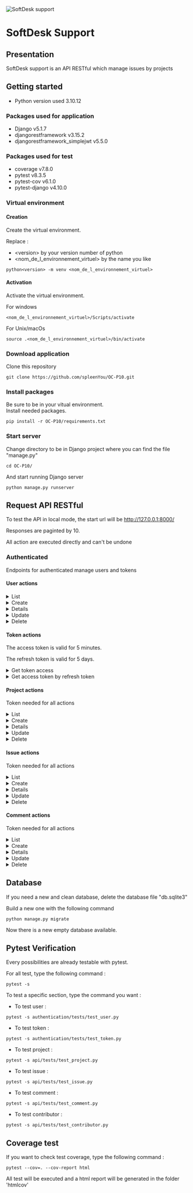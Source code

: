 <img src='https://user.oc-static.com/upload/2023/06/28/16879473703315_P10-02.png' alt='SoftDesk support'>

# SoftDesk Support

## Presentation

SoftDesk support is an API RESTful which manage issues by projects

## Getting started

- Python version used 3.10.12

### Packages used for application

- Django v5.1.7
- djangorestframework v3.15.2
- djangorestframework_simplejwt v5.5.0

### Packages used for test

- coverage v7.8.0
- pytest v8.3.5
- pytest-cov v6.1.0
- pytest-django v4.10.0

### Virtual environment

#### Creation

Create the virtual environment.

Replace :
- \<version> by your version number of python
- <nom_de_l_environnement_virtuel> by the name you like

```
python<version> -m venv <nom_de_l_environnement_virtuel>
```

#### Activation

Activate the virtual environment.

For windows
```
<nom_de_l_environnement_virtuel>/Scripts/activate
```

For Unix/macOs

```
source .<nom_de_l_environnement_virtuel>/bin/activate
```

### Download application


Clone this repository
```
git clone https://github.com/spleenYou/OC-P10.git
```

### Install packages

Be sure to be in your vitual environment.  
Install needed packages.
```
pip install -r OC-P10/requirements.txt
```

### Start server

Change directory to be in Django project where you can find the file "manage.py"
```
cd OC-P10/
```

And start running Django server
```
python manage.py runserver
```

## Request API RESTful

To test the API in local mode, the start url will be http://127.0.0.1:8000/

Responses are paginted by 10.

All action are executed directly and can't be undone

### Authenticated

Endpoints for authenticated manage users and tokens

#### User actions
<details>
    <summary>List</summary>

- Endpoint: user/
- HTTP Method: GET
- Token needed: Yes
- Access: Any connected user

Success response Exemple:
- HTTP status: 200
```
{
    "count": 2,
    "next": null,
    "previous": null,
    "results": [
        {
            "id": 1,
            "username": "user1"2000-01-01 true,
            "can_data_be_shared": true,
            "projects_created": []
        },
        {
            "id": 2,
            "username": "user2",
            "birthday": "2000-01-01",
            "can_be_contacted": false,
            "can_data_be_shared": true,
            "projects_created": []
        }
    ]
}
```
</details>
<details>
    <summary>Create</summary>

To success, the user must be at least 15 years old

- Endpoint: user/
- HTTP Method: POST
- Token needed: No
- Access: Everyone
- Data needed (with exemple):
    - username ('user1')
    - password1 ('password-test')
    - password2 ('password-test')
    - birthday (2000-01-01)
    - can_be_contacted (True)
    - can_data_be_shared (False)

Success response Exemple:
- HTTP status: 201
```
{
    "id": 1,
    "username": "user1",
    "birthday": "2000-01-01",
    "can_be_contacted": true,
    "can_data_be_shared": false
}
```
</details>
<details>
    <summary>Details</summary>

- Endpoint: user/\<id>/
- HTTP Method: GET
- Token needed: Yes
- Access: Any connected user

Success response Exemple:
- HTTP status: 200
```
{
    "id": 1,
    "username": "user1",
    "birthday": "2000-01-01",
    "can_be_contacted": true,
    "can_data_be_shared": true,
    "projects_created": []
}
```
</details>
<details>
    <summary>Update</summary>

- Endpoint: user/\<id>/
- HTTP Method: PATCH
- Token needed: Yes
- Access: the connected user for himself
- Data can be choosen (exemple with id=1):
    - username ('user-test-1')
    - password
    - birthday
    - can_be_contacted
    - can_data_be_shared

Success response Exemple:
- HTTP status: 200
```
{
    "id": 1,
    "username": "user-test-1",
    "birthday": "2000-01-01",
    "can_be_contacted": true,
    "can_data_be_shared": false
}
```
</details>
<details>
    <summary>Delete</summary>

- Endpoint: user/\<id>/
- HTTP Method: DELETE
- Token needed: Yes
- Access: the connected user for himself

Success response Exemple:
- HTTP status: 204
</details>

#### Token actions

The access token is valid for 5 minutes.

The refresh token is valid for 5 days.

<details>
    <summary>Get token access</summary>

- Endpoint: user/login/
- HTTP Method: POST
- Access: Everyone
- Data needed:
    - username
    - password

Success response Exemple:
- HTTPstatus: 200
```
{
    "refresh": <token>,
    "access": <token>
}
```
</details>
<details>
    <summary>Get access token by refresh token</summary>

- Endpoint: user/login/refresh/
- HTTP Method: POST
- Access: Everyone
- Data needed:
    - refresh token

Success response Exemple:
- HTTP status: 200
```
{
    "access": <token>
}
```
</details>

#### Project actions

Token needed for all actions

<details>
    <summary>List</summary>

- Endpoint: api/project/
- HTTP Method: GET
- Access: Any connected user

Success response Exemple:
- HTTP status: 200
```
{
    "count": 2,
    "next": null,
    "previous": null,
    "results": [
        {
            "id": 1,
            "title": "Projet 1",
            "description": "description projet 1",
            "project_type": "front-end",
            "date_created": "2025-03-26T11:35:09.392474+01:00",
            "author": {
                "id": 1,
                "username": "user1"
            }
        },
        {
            "id": 2,
            "title": "Projet 2",
            "description": "Description projet 2",
            "project_type": "iOS",
            "date_created": "2025-03-26T17:30:08.390441+01:00",
            "author": {
                "id": 3,
                "username": "user2"
            }
        }
    ]
}
```
</details>
<details>
    <summary>Create</summary>

- Endpoint: api/project/
- HTTP Method: POST
- Access: Any connected user
- Data needed (with exemple):
    - title ('project 1')
    - description ('Project's description')
    - project_type ('Android')

Project's type can be:
    - Android
    - iOS
    - back-end
    - front-end

Success response Exemple:
- HTTP status: 201
```
{
    "id": 1,
    "title": "Project 1",
    "description": "Project's description",
    "project_type": "Android",
    "date_created": "2025-04-04T11:29:53.129046+02:00",
    "author": {
        "id": 1,
        "username": "user1"
    }
}
```
</details>
<details>
    <summary>Details</summary>

- Endpoint: api/project/\<id>/
- HTTP Method: GET
- Access: Any project's contributor

Success response Exemple:
- HTTP status: 200
```
{
    "id": 1,
    "title": "Project 1",
    "author": {
        "id": 1,
        "username": "user1"
    },
    "date_created": "2025-04-02T15:24:36.201890+02:00",
    "description": "Project's description",
    "project_type": "Android",
    "issues": [],
    "contributors": [
        {
            "id": 1,
            "username": "user1"
        }
    ]
}
```
</details>
<details>
    <summary>Update</summary>

- Endpoint: api/project/\<id>/
- HTTP Method: PATCH
- Access: Project's author
- Data can be choosen (exemple with id=1)
    - title
    - description
    - project_type ('iOS')

Success response Exemple:
- HTTP status: 200
```
{
    "id": 1,
    "title": "Project 1",
    "description": "Project's description",
    "project_type": "iOS",
    "date_created": "2025-04-04T11:29:53.129046+02:00",
    "author": {
        "id": 1,
        "username": "user1"
    }
}
```
</details>
<details>
    <summary>Delete</summary>

- Endpoint: api/project/\<id>/
- HTTP Method: DELETE
- Access: Project's author

Success response Exemple:
- HTTP status: 204
</details>

#### Issue actions

Token needed for all actions

<details>
    <summary>List</summary>
Listing issues isn't allowed directly.
Use detail project for that.
</details>
<details>
    <summary>Create</summary>

- Endpoint: api/issue/
- HTTP Method: POST
- Access: Any project's contributors
- Data needed (with exemple):
    - project (project's id)
    - title ('test')
    - description ('Project's description')
    - status ('To-Do')
    - priority ('LOW')
    - tag ('BUG')

Project's status can be:
    - To-Do
    - In Progress
    - Finished

Project's priority can be:
    - LOW
    - MEDIUM
    - HIGH

Project's tag can be:
    - BUG
    - TASK
    - FEATURE

Success response Exemple:
- HTTP status: 201
```
{
    "id": 1,
    "project": {
        "id": 1,
        "title": "Projet 1",
        "description": "Description du projet 1",
        "project_type": "Android",
        "date_created": "2025-04-02T15:24:36.201890+02:00",
        "author": {
            "id": 1,
            "username": "user1"
        }
    },
    "title": "test",
    "description": "test",
    "status": "To-Do",
    "priority": "LOW",
    "tag": "BUG",
    "assigned_user": {
        "id": 1,
        "username": "user1"
    },
    "date_created": "2025-04-05T11:53:38.859386+02:00",
    "author": {
        "id": 1,
        "username": "user1"
    }
}
```
</details>
<details>
    <summary>Details</summary>

- Endpoint: api/issue/\<id>/
- HTTP Method: GET
- Access: Any project's contributor

Success response Exemple:
- HTTP status: 200
```
{
    "id": 1,
    "author": {
        "id": 1,
        "username": "user1"
    },
    "project": {
        "id": 1,
        "title": "Projet 1",
        "description": "Description du projet 1",
        "project_type": "Android",
        "date_created": "2025-04-02T15:24:36.201890+02:00",
        "author": {
            "id": 1,
            "username": "user1"
        }
    },
    "title": "test",
    "description": "test",
    "status": "To-Do",
    "priority": "LOW",
    "tag": "BUG",
    "assigned_user": {
        "id": 1,
        "username": "user1"
    },
    "date_created": "2025-04-05T11:53:38.859386+02:00",
    "comments": []
}
```
</details>
<details>
    <summary>Update</summary>

- Endpoint: api/issue/\<id>/
- HTTP Method: PATCH
- Access: Issue's author
- Data can be choosen (exemple with id=1)
    - project
    - title
    - description
    - status
    - priority ('HIGH')
    - tag

Success response Exemple:
- HTTP status: 200
```
{
    "id": 1
    "author": {
        "id": 1,
        "username": "user1"
    },
    "project": {
        "id": 1,
        "title": "Projet 1",
        "description": "Description du projet 1",
        "project_type": "Android",
        "date_created": "2025-04-02T15:24:36.201890+02:00",
        "author": {
            "id": 1,
            "username": "user1"
        }
    },
    "title": "test",
    "description": "test",
    "status": "To-Do",
    "priority": "HIGH",
    "tag": "BUG",
    "assigned_user": {
        "id": 1,
        "username": "user1"
    },
    "date_created": "2025-04-05T11:53:38.859386+02:00",
    "comments": []
}
```
</details>
<details>
    <summary>Delete</summary>

- Endpoint: api/issue/\<id>/
- HTTP Method: DELETE
- Access: Issue's author

Success response Exemple:
- HTTP status: 204
</details>

#### Comment actions

Token needed for all actions

<details>
    <summary>List</summary>
Listing comments isn't allowed directly.
Use detail project for that.
</details>
<details>
    <summary>Create</summary>

- Endpoint: api/comment/
- HTTP Method: POST
- Access: Any project's contributors
- Data needed (with exemple):
    - issue (issue's id)
    - description ('test')

Success response Exemple:
- HTTP status: 201
```
{
    "id": 1,
    "description": "test",
    "date_created": "2025-04-05T12:03:51.148416+02:00",
    "author": {
        "id": 1,
        "username": "user1"
    }
}
```
</details>
<details>
    <summary>Details</summary>

- Endpoint: api/comment/\<id>/
- HTTP Method: GET
- Access: Any project's contributor

Success response Exemple:
- HTTP status: 200
```
{
    "id": 1,
    "author": {
        "id": 1,
        "username": "user1"
    },
    "description": "test",
    "date_created": "2025-04-05T12:03:51.148416+02:00",
    "issue": {
        "id": 1,
        "project": {
            "id": 1,
            "title": "Projet 1",
            "description": "Description du projet 1",
            "project_type": "Android",
            "date_created": "2025-04-02T15:24:36.201890+02:00",
            "author": {
                "id": 1,
                "username": "user1"
            }
        },
        "title": "test",
        "description": "test",
        "status": "To-Do",
        "priority": "LOW",
        "tag": "BUG",
        "assigned_user": {
            "id": 1,
            "username": "user1"
        },
        "date_created": "2025-04-05T11:53:38.859386+02:00",
        "author": {
            "id": 1,
            "username": "user1"
        }
    }
}
```
</details>
<details>
    <summary>Update</summary>

- Endpoint: api/comment/\<id>/
- HTTP Method: PATCH
- Access: Issue's author
- Data can be choosen (exemple with id=1)
    - issue
    - description ('nouvelle description')

Success response Exemple:
- HTTP status: 200
```
{
    "id": 1,
    "description": "nouvelle description",
    "date_created": "2025-03-28T10:57:59.385515+01:00",
    "author": {
        "id": 1,
        "username": "user1"
    }
}
```
</details>
<details>
    <summary>Delete</summary>

- Endpoint: api/comment/\<id>/
- HTTP Method: DELETE
- Access: Issue's author

Success response Exemple:
- HTTP status: 204
</details>

## Database

If you need a new and clean database, delete the database file "db.sqlite3"

Build a new one with the following command

```
python manage.py migrate

```

Now there is a new empty database available.

## Pytest Verification

Every possibilities are already testable with pytest.

For all test, type the following command :
```
pytest -s
```

To test a specific section, type the command you want :
- To test user :
```
pytest -s authentication/tests/test_user.py
```
- To test token :
```
pytest -s authentication/tests/test_token.py
```
- To test project :
```
pytest -s api/tests/test_project.py
```
- To test issue :
```
pytest -s api/tests/test_issue.py
```
- To test comment :
```
pytest -s api/tests/test_comment.py
```
- To test contributor :
```
pytest -s api/tests/test_contributor.py
```

## Coverage test

If you want to check test coverage, type the following command :

```
pytest --cov=. --cov-report html

```

All test will be executed and a html report will be generated in the folder 'htmlcov'